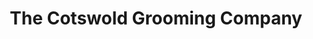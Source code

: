 ---
title: "The Cotswold Grooming Company"
url: /cheltenham/the-cotswold-grooming-company/
shop: pet grooming
---
